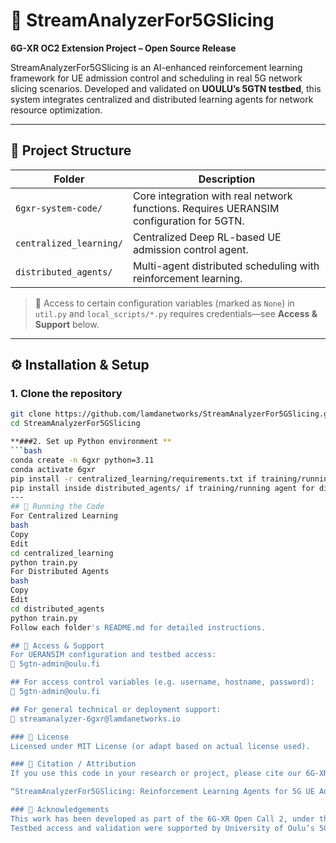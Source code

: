 # 📡 StreamAnalyzerFor5GSlicing

**6G-XR OC2 Extension Project – Open Source Release**

StreamAnalyzerFor5GSlicing is an AI-enhanced reinforcement learning framework for UE admission control and scheduling in real 5G network slicing scenarios. Developed and validated on **UOULU’s 5GTN testbed**, this system integrates centralized and distributed learning agents for network resource optimization.

---

## 📁 Project Structure

| Folder | Description |
|--------|-------------|
| `6gxr-system-code/` | Core integration with real network functions. Requires UERANSIM configuration for 5GTN. |
| `centralized_learning/` | Centralized Deep RL-based UE admission control agent. |
| `distributed_agents/` | Multi-agent distributed scheduling with reinforcement learning. |

> 🔐 Access to certain configuration variables (marked as `None`) in `util.py` and `local_scripts/*.py` requires credentials—see **Access & Support** below.

---

## ⚙️ Installation & Setup

### 1. Clone the repository

```bash
git clone https://github.com/lamdanetworks/StreamAnalyzerFor5GSlicing.git
cd StreamAnalyzerFor5GSlicing

**###2. Set up Python environment **
```bash
conda create -n 6gxr python=3.11
conda activate 6gxr
pip install -r centralized_learning/requirements.txt if training/running the centralized agent for UE admission control.
pip install inside distributed_agents/ if training/running agent for distributed UE scheduling.
---
## 🚀 Running the Code
For Centralized Learning
bash
Copy
Edit
cd centralized_learning
python train.py
For Distributed Agents
bash
Copy
Edit
cd distributed_agents
python train.py
Follow each folder's README.md for detailed instructions.

## 🔐 Access & Support
For UERANSIM configuration and testbed access:
📧 5gtn-admin@oulu.fi

## For access control variables (e.g. username, hostname, password):
📧 5gtn-admin@oulu.fi

## For general technical or deployment support:
📧 streamanalyzer-6gxr@lamdanetworks.io

### 📜 License
Licensed under MIT License (or adapt based on actual license used).

### 📣 Citation / Attribution
If you use this code in your research or project, please cite our 6G-XR OC2 contribution and reference:

“StreamAnalyzerFor5GSlicing: Reinforcement Learning Agents for 5G UE Admission and Scheduling in Sliced Networks – 6G-XR OC2 Extension Project, 2025.”

### 🤝 Acknowledgements
This work has been developed as part of the 6G-XR Open Call 2, under the SNS JU Horizon Europe initiative with the support of our UOULU Mentor and his technical team.
Testbed access and validation were supported by University of Oulu’s 5GTN.

